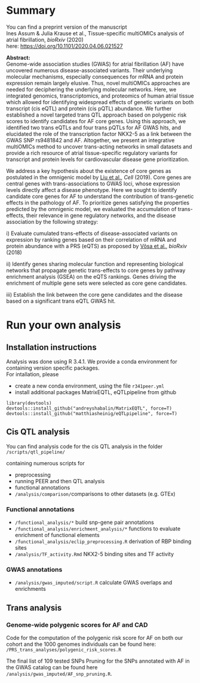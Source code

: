 # Summary

You can find a preprint version of the manuscript  
Ines Assum & Julia Krause et al., Tissue-specific multiOMICs analysis of atrial fibrillation, *bioRxiv* (2020)  
here:
https://doi.org/10.1101/2020.04.06.021527

**Abstract:**  
Genome-wide association studies (GWAS) for atrial fibrillation (AF) have uncovered numerous disease-associated variants. Their underlying molecular mechanisms, especially consequences for mRNA and protein expression remain largely elusive. Thus, novel multiOMICs approaches are needed for deciphering the underlying molecular networks. Here, we integrated genomics, transcriptomics, and proteomics of human atrial tissue which allowed for identifying widespread effects of genetic variants on both transcript (cis eQTL) and protein (cis pQTL) abundance. We further established a novel targeted trans QTL approach based on polygenic risk scores to identify candidates for AF core genes. Using this approach, we identified two trans eQTLs and four trans pQTLs for AF GWAS hits, and elucidated the role of the transcription factor NKX2-5 as a link between the GWAS SNP rs9481842 and AF. Altogether, we present an integrative multiOMICs method to uncover trans-acting networks in small datasets and provide a rich resource of atrial tissue-specific regulatory variants for transcript and protein levels for cardiovascular disease gene prioritization.



We address a key hypothesis about the existence of core genes as postulated in the omnigenic model by [Liu et al.](https://doi.org/10.1016/j.cell.2019.04.014), *Cell* (2019). Core genes are central genes with trans-associations to GWAS loci, whose expression levels directly affect a disease phenotype. Here we sought to identify candidate core genes for AF to understand the contribution of trans-genetic effects in the pathology of AF. To prioritize genes satisfying the properties predicted by the omnigenic model, we evaluated the accumulation of trans-effects, their relevance in gene regulatory networks, and the disease association by the following strategy:


i) Evaluate cumulated trans-effects of disease-associated variants on expression by ranking genes based on their correlation of mRNA and protein abundance with a PRS (eQTS) as proposed by [Võsa et al.](https://doi.org/10.1101/447367), *bioRxiv* (2018)

ii) Identify genes sharing molecular function and representing biological networks that propagate genetic trans-effects to core genes by pathway enrichment analysis (GSEA) on the eQTS rankings. Genes driving the enrichment of multiple gene sets were selected as core gene candidates.

iii) Establish the link between the core gene candidates and the disease based on a significant trans eQTL GWAS hit.



# Run your own analysis


## Installation instructions
Analysis was done using R 3.4.1. We provide a conda environment for containing version specific packages.  
For intallation, please
* create a new conda environment, using the file `r341peer.yml`
* install additional packages MatrixEQTL, eQTLpipeline from github
```
library(devtools)
devtools::install_github("andreyshabalin/MatrixEQTL", force=T)
devtools::install_github("matthiasheinig/eQTLpipeline", force=T)
```


## Cis QTL analysis

You can find analysis code for the cis QTL analysis in the folder
`/scripts/qtl_pipeline/`

containing numerous scripts for
* preprocessing
* running PEER and then QTL analysis
* functional annotations
* `/analysis/comparison/`comparisons to other datasets (e.g. GTEx)

### Functional annotations
* `/functional_analysis/*` build snp-gene pair annotations
* `/functional_analysis/enrichment_analysis/*` functions to evaluate enrichment of functional elements
* `/functional_analysis/eclip_preprocessing.R` derivation of RBP binding sites
* `/analysis/TF_activity.Rmd` NKX2-5 binding sites and TF activity

### GWAS annotations
* `/analysis/gwas_imputed/script.R` calculate GWAS overlaps and enrichments


## Trans analysis

### Genome-wide polygenic scores for AF and CAD

Code for the computation of the polygenic risk score for AF on both our cohort and the 1000 genomes individuals can be found here: `/PRS_trans_analyses/polygenic_risk_scores.R`

The final list of 109 tested SNPs Pruning for the SNPs annotated with AF in the GWAS catalog can be found here `/analysis/gwas_imputed/AF_snp_pruning.R`.
